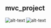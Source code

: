 <h2>mvc_project</h2>

![alt-text](https://github.com/self-harm/MVC-projects/blob/main/pngs/qw1.PNG)
![alt-text](https://github.com/self-harm/MVC-projects/blob/main/pngs/qw2.PNG)

